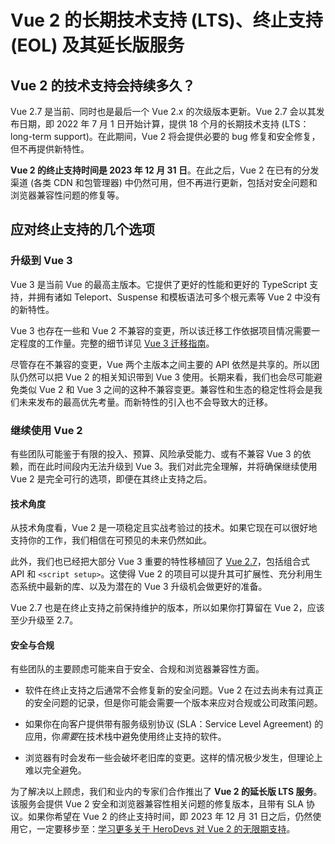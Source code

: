 # Vue 2 的长期技术支持 (LTS)、终止支持 (EOL) 及其延长版服务

## Vue 2 的技术支持会持续多久？

Vue 2.7 是当前、同时也是最后一个 Vue 2.x 的次级版本更新。Vue 2.7 会以其发布日期，即 2022 年 7 月 1 日开始计算，提供 18 个月的长期技术支持 (LTS：long-term support)。在此期间，Vue 2 将会提供必要的 bug 修复和安全修复，但不再提供新特性。

**Vue 2 的终止支持时间是 2023 年 12 月 31 日**。在此之后，Vue 2 在已有的分发渠道 (各类 CDN 和包管理器) 中仍然可用，但不再进行更新，包括对安全问题和浏览器兼容性问题的修复等。

## 应对终止支持的几个选项

### 升级到 Vue 3

Vue 3 是当前 Vue 的最高主版本。它提供了更好的性能和更好的 TypeScript 支持，并拥有诸如 Teleport、Suspense 和模板语法可多个根元素等 Vue 2 中没有的新特性。

Vue 3 也存在一些和 Vue 2 不兼容的变更，所以该迁移工作依据项目情况需要一定程度的工作量。完整的细节详见 [Vue 3 迁移指南](https://v3-migration.vuejs.org/zh/)。

尽管存在不兼容的变更，Vue 两个主版本之间主要的 API 依然是共享的。所以团队仍然可以把 Vue 2 的相关知识带到 Vue 3 使用。长期来看，我们也会尽可能避免类似 Vue 2 和 Vue 3 之间的这种不兼容变更。兼容性和生态的稳定性将会是我们未来发布的最高优先考量。而新特性的引入也不会导致大的迁移。

### 继续使用 Vue 2

有些团队可能鉴于有限的投入、预算、风险承受能力、或有不兼容 Vue 3 的依赖，而在此时间段内无法升级到 Vue 3。我们对此完全理解，并将确保继续使用 Vue 2 是完全可行的选项，即便在其终止支持之后。

#### 技术角度

从技术角度看，Vue 2 是一项稳定且实战考验过的技术。如果它现在可以很好地支持你的工作，我们相信在可预见的未来仍然如此。

此外，我们也已经把大部分 Vue 3 重要的特性移植回了 [Vue 2.7](/v2/guide/migration-vue-2-7.html)，包括组合式 API 和 `<script setup>`。这使得 Vue 2 的项目可以提升其可扩展性、充分利用生态系统中最新的库、以及为潜在的 Vue 3 升级机会做更好的准备。

Vue 2.7 也是在终止支持之前保持维护的版本，所以如果你打算留在 Vue 2，应该至少升级至 2.7。

#### 安全与合规

有些团队的主要顾虑可能来自于安全、合规和浏览器兼容性方面。

- 软件在终止支持之后通常不会修复新的安全问题。Vue 2 在过去尚未有过真正的安全问题的记录，但是你可能会需要一个版本来应对合规或公司政策问题。

- 如果你在向客户提供带有服务级别协议 (SLA：Service Level Agreement) 的应用，你*需要*在技术栈中避免使用终止支持的软件。

- 浏览器有时会发布一些会破坏老旧库的变更。这样的情况极少发生，但理论上难以完全避免。

为了解决以上顾虑，我们和业内的专家们合作推出了 **Vue 2 的延长版 LTS 服务**。该服务会提供 Vue 2 安全和浏览器兼容性相关问题的修复版本，且带有 SLA 协议。如果你希望在 Vue 2 的终止支持时间，即 2023 年 12 月 31 日之后，仍然使用它，一定要移步至：[学习更多关于 HeroDevs 对 Vue 2 的无限期支持](https://www.herodevs.com/support/vue)。
